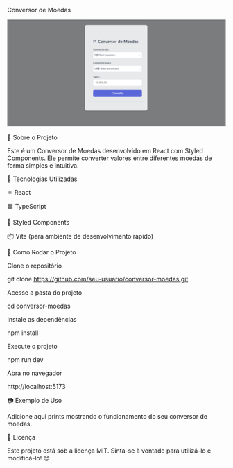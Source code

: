   Conversor de Moedas

![Tela do Projeto](./public/screenshot.png)

📌 Sobre o Projeto

Este é um Conversor de Moedas desenvolvido em React com Styled Components. Ele permite converter valores entre diferentes moedas de forma simples e intuitiva.

🚀 Tecnologias Utilizadas

⚛️ React

🟦 TypeScript

💅 Styled Components

📦 Vite (para ambiente de desenvolvimento rápido)


🔧 Como Rodar o Projeto

Clone o repositório

  git clone https://github.com/seu-usuario/conversor-moedas.git

Acesse a pasta do projeto

  cd conversor-moedas

Instale as dependências

  npm install

Execute o projeto

  npm run dev

Abra no navegador

http://localhost:5173

📷 Exemplo de Uso

Adicione aqui prints mostrando o funcionamento do seu conversor de moedas.

📜 Licença

Este projeto está sob a licença MIT. Sinta-se à vontade para utilizá-lo e modificá-lo! 😊


